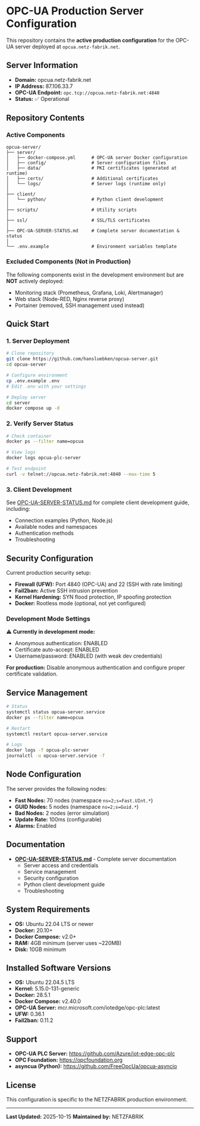 # OPC-UA Production Server Configuration

This repository contains the **active production configuration** for the OPC-UA server deployed at `opcua.netz-fabrik.net`.

## Server Information

- **Domain:** opcua.netz-fabrik.net
- **IP Address:** 87.106.33.7
- **OPC-UA Endpoint:** `opc.tcp://opcua.netz-fabrik.net:4840`
- **Status:** ✅ Operational

## Repository Contents

### Active Components

```
opcua-server/
├── server/
│   ├── docker-compose.yml      # OPC-UA server Docker configuration
│   ├── config/                 # Server configuration files
│   ├── data/                   # PKI certificates (generated at runtime)
│   ├── certs/                  # Additional certificates
│   └── logs/                   # Server logs (runtime only)
│
├── client/
│   └── python/                 # Python client development
│
├── scripts/                    # Utility scripts
│
├── ssl/                        # SSL/TLS certificates
│
├── OPC-UA-SERVER-STATUS.md     # Complete server documentation & status
│
└── .env.example                # Environment variables template
```

### Excluded Components (Not in Production)

The following components exist in the development environment but are **NOT** actively deployed:

- Monitoring stack (Prometheus, Grafana, Loki, Alertmanager)
- Web stack (Node-RED, Nginx reverse proxy)
- Portainer (removed, SSH management used instead)

## Quick Start

### 1. Server Deployment

```bash
# Clone repository
git clone https://github.com/hansluebken/opcua-server.git
cd opcua-server

# Configure environment
cp .env.example .env
# Edit .env with your settings

# Deploy server
cd server
docker compose up -d
```

### 2. Verify Server Status

```bash
# Check container
docker ps --filter name=opcua

# View logs
docker logs opcua-plc-server

# Test endpoint
curl -v telnet://opcua.netz-fabrik.net:4840 --max-time 5
```

### 3. Client Development

See [OPC-UA-SERVER-STATUS.md](./OPC-UA-SERVER-STATUS.md) for complete client development guide, including:

- Connection examples (Python, Node.js)
- Available nodes and namespaces
- Authentication methods
- Troubleshooting

## Security Configuration

Current production security setup:

- **Firewall (UFW):** Port 4840 (OPC-UA) and 22 (SSH with rate limiting)
- **Fail2ban:** Active SSH intrusion prevention
- **Kernel Hardening:** SYN flood protection, IP spoofing protection
- **Docker:** Rootless mode (optional, not yet configured)

### Development Mode Settings

⚠️ **Currently in development mode:**
- Anonymous authentication: ENABLED
- Certificate auto-accept: ENABLED
- Username/password: ENABLED (with weak dev credentials)

**For production:** Disable anonymous authentication and configure proper certificate validation.

## Service Management

```bash
# Status
systemctl status opcua-server.service
docker ps --filter name=opcua

# Restart
systemctl restart opcua-server.service

# Logs
docker logs -f opcua-plc-server
journalctl -u opcua-server.service -f
```

## Node Configuration

The server provides the following nodes:

- **Fast Nodes:** 70 nodes (namespace `ns=2;s=Fast.UInt.*`)
- **GUID Nodes:** 5 nodes (namespace `ns=2;s=Guid.*`)
- **Bad Nodes:** 2 nodes (error simulation)
- **Update Rate:** 100ms (configurable)
- **Alarms:** Enabled

## Documentation

- **[OPC-UA-SERVER-STATUS.md](./OPC-UA-SERVER-STATUS.md)** - Complete server documentation
  - Server access and credentials
  - Service management
  - Security configuration
  - Python client development guide
  - Troubleshooting

## System Requirements

- **OS:** Ubuntu 22.04 LTS or newer
- **Docker:** 20.10+
- **Docker Compose:** v2.0+
- **RAM:** 4GB minimum (server uses ~220MB)
- **Disk:** 10GB minimum

## Installed Software Versions

- **OS:** Ubuntu 22.04.5 LTS
- **Kernel:** 5.15.0-131-generic
- **Docker:** 28.5.1
- **Docker Compose:** v2.40.0
- **OPC-UA Server:** mcr.microsoft.com/iotedge/opc-plc:latest
- **UFW:** 0.36.1
- **Fail2ban:** 0.11.2

## Support

- **OPC-UA PLC Server:** https://github.com/Azure/iot-edge-opc-plc
- **OPC Foundation:** https://opcfoundation.org
- **asyncua (Python):** https://github.com/FreeOpcUa/opcua-asyncio

## License

This configuration is specific to the NETZFABRIK production environment.

---

**Last Updated:** 2025-10-15
**Maintained by:** NETZFABRIK
